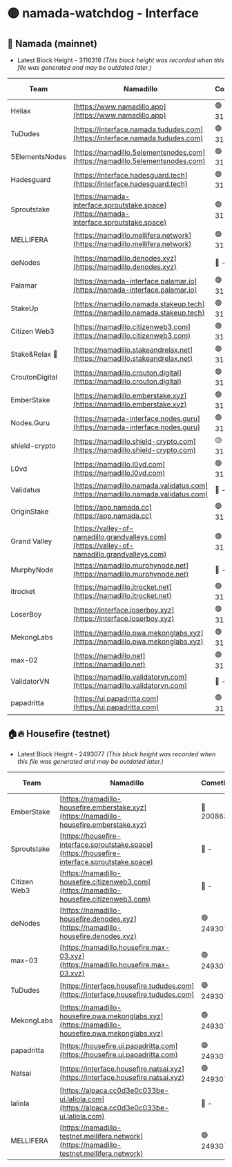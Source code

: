 # 🟡 namada-watchdog - Interface

## 🚀 Namada (mainnet)
- Latest Block Height - 3116316 *(This block height was recorded when this file was generated and may be outdated later.)*

| Team | Namadillo | CometBFT | Indexer | MASP Indexer |
|-|-|-|-|-|
| Heliax | [https://www.namadillo.app](https://www.namadillo.app) | 🟢 3116294 | 🟢 3116294 | 🟢 3116294 |
| TuDudes | [https://interface.namada.tududes.com](https://interface.namada.tududes.com) | 🟢 3116294 | 🟢 3116294 | 🟢 3116294 |
| 5ElementsNodes | [https://namadillo.5elementsnodes.com](https://namadillo.5elementsnodes.com) | 🟢 3116294 | 🟢 3116294 | 🟢 3116294 |
| Hadesguard | [https://interface.hadesguard.tech](https://interface.hadesguard.tech) | 🟢 3116295 | 🟢 3116295 | 🟢 3116294 |
| Sproutstake | [https://namada-interface.sproutstake.space](https://namada-interface.sproutstake.space) | 🟢 3116295 | 🟢 3116295 | 🟢 3116295 |
| MELLIFERA | [https://namadillo.mellifera.network](https://namadillo.mellifera.network) | 🟢 3116298 | 🟢 3116298 | 🟢 3116297 |
| deNodes | [https://namadillo.denodes.xyz](https://namadillo.denodes.xyz) | 🔴 - | 🟢 3116294 | 🟢 3116294 |
| Palamar | [https://namada-interface.palamar.io](https://namada-interface.palamar.io) | 🟢 3116300 | 🟢 3116300 | 🟢 3116300 |
| StakeUp | [https://namadillo.namada.stakeup.tech](https://namadillo.namada.stakeup.tech) | 🟢 3116300 | 🟢 3116300 | 🟢 3116300 |
| Citizen Web3 | [https://namadillo.citizenweb3.com](https://namadillo.citizenweb3.com) | 🟢 3116301 | 🟢 3116301 | 🟢 3116301 |
| Stake&Relax 🦥 | [https://namadillo.stakeandrelax.net](https://namadillo.stakeandrelax.net) | 🟢 3116301 | 🟢 3116301 | 🟢 3116301 |
| CroutonDigital | [https://namadillo.crouton.digital](https://namadillo.crouton.digital) | 🟢 3116302 | 🟢 3116302 | 🟢 3116302 |
| EmberStake | [https://namadillo.emberstake.xyz](https://namadillo.emberstake.xyz) | 🟢 3116302 | 🟢 3116302 | 🟢 3116302 |
| Nodes.Guru | [https://namada-interface.nodes.guru](https://namada-interface.nodes.guru) | 🟢 3116303 | 🟢 3116303 | 🟢 3116302 |
| shield-crypto | [https://namadillo.shield-crypto.com](https://namadillo.shield-crypto.com) | 🟡 3116041 | 🟡 3116020 | 🟡 3116040 |
| L0vd | [https://namadillo.l0vd.com](https://namadillo.l0vd.com) | 🟢 3116304 | 🟢 3116304 | 🟢 3116304 |
| Validatus | [https://namadillo.namada.validatus.com](https://namadillo.namada.validatus.com) | 🔴 - | 🔴 - | 🔴 - |
| OriginStake | [https://app.namada.cc](https://app.namada.cc) | 🟢 3116310 | 🟢 3116310 | 🟢 3116310 |
| Grand Valley | [https://valley-of-namadillo.grandvalleys.com](https://valley-of-namadillo.grandvalleys.com) | 🟢 3116310 | 🟢 3116310 | 🟢 3116310 |
| MurphyNode | [https://namadillo.murphynode.net](https://namadillo.murphynode.net) | 🔴 - | 🔴 - | 🔴 - |
| itrocket | [https://namadillo.itrocket.net](https://namadillo.itrocket.net) | 🟢 3116313 | 🟢 3116313 | 🟢 3116313 |
| LoserBoy | [https://interface.loserboy.xyz](https://interface.loserboy.xyz) | 🟢 3116313 | 🟢 3116313 | 🟢 3116313 |
| MekongLabs | [https://namadillo.pwa.mekonglabs.xyz](https://namadillo.pwa.mekonglabs.xyz) | 🟢 3116314 | 🟢 3116314 | 🟢 3116314 |
| max-02 | [https://namadillo.net](https://namadillo.net) | 🟢 3116314 | 🟢 3116314 | 🟢 3116314 |
| ValidatorVN | [https://namadillo.validatorvn.com](https://namadillo.validatorvn.com) | 🔴 - | 🔴 - | 🔴 - |
| papadritta | [https://ui.papadritta.com](https://ui.papadritta.com) | 🟢 3116316 | 🟢 3116316 | 🟢 3116316 |

## 🏠🔥 Housefire (testnet)
- Latest Block Height - 2493077 *(This block height was recorded when this file was generated and may be outdated later.)*

| Team | Namadillo | CometBFT | Indexer | MASP Indexer |
|-|-|-|-|-|
| EmberStake | [https://namadillo-housefire.emberstake.xyz](https://namadillo-housefire.emberstake.xyz) | 🔴 2008636 | 🔴 - | 🔴 - |
| Sproutstake | [https://housefire-interface.sproutstake.space](https://housefire-interface.sproutstake.space) | 🔴 - | 🔴 - | 🔴 - |
| Citizen Web3 | [https://namadillo-housefire.citizenweb3.com](https://namadillo-housefire.citizenweb3.com) | 🔴 - | 🔴 - | 🔴 - |
| deNodes | [https://namadillo-housefire.denodes.xyz](https://namadillo-housefire.denodes.xyz) | 🟢 2493072 | 🟢 2493072 | 🟢 2493072 |
| max-03 | [https://namadillo.housefire.max-03.xyz](https://namadillo.housefire.max-03.xyz) | 🟢 2493073 | 🔴 2167206 | 🟢 2493073 |
| TuDudes | [https://interface.housefire.tududes.com](https://interface.housefire.tududes.com) | 🟢 2493073 | 🟢 2493073 | 🟢 2493073 |
| MekongLabs | [https://namadillo-housefire.pwa.mekonglabs.xyz](https://namadillo-housefire.pwa.mekonglabs.xyz) | 🟢 2493073 | 🟢 2493073 | 🟢 2493073 |
| papadritta | [https://housefire.ui.papadritta.com](https://housefire.ui.papadritta.com) | 🟢 2493074 | 🟢 2493074 | 🟢 2493074 |
| Natsai | [https://interface.housefire.natsai.xyz](https://interface.housefire.natsai.xyz) | 🟢 2493075 | 🟢 2493075 | 🟢 2493075 |
| laliola | [https://alpaca.cc0d3e0c033be-ui.laliola.com](https://alpaca.cc0d3e0c033be-ui.laliola.com) | 🔴 - | 🔴 - | 🔴 - |
| MELLIFERA | [https://namadillo-testnet.mellifera.network](https://namadillo-testnet.mellifera.network) | 🟢 2493077 | 🟢 2493076 | 🟢 2493077 |

